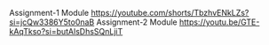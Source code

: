 Assignment-1 Module   https://youtube.com/shorts/TbzhvENkLZs?si=jcQw3386Y5to0naB
Assignment-2 Module   https://youtu.be/GTE-kAqTkso?si=butAlsDhsSQnLjiT
